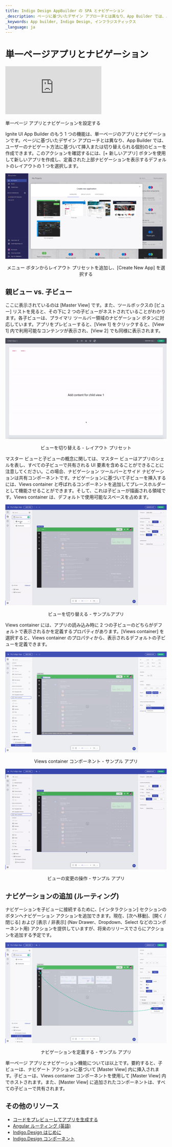 ```yaml
---
title: Indigo Design AppBuilder の SPA とナビゲーション
_description: ページに基づいたデザイン アプローチとは異なり、App Builder では、ユーザーのナビゲート方法に基づいて挿入または切り替えられる個別のビューを作成できます。
_keywords: App builder, Indigo Design, インフラジスティックス
_language: ja
---
```


# 単一ページアプリとナビゲーション
<section class="video-container">
    <div>
        <div class="video-container__item">
            <iframe src="https://www.youtube.com/embed/5mF15w3Ww3g" frameborder="0" allowfullscreen></iframe>
        </div>
        <p>単一ページ アプリとナビゲーションを設定する</p>
    </div>
</section>

Ignite UI App Builder のもう 1 つの機能は、単一ページのアプリとナビゲーションです。ページに基づいたデザイン アプローチとは異なり、App Builder では、ユーザーのナビゲート方法に基づいて挿入または切り替えられる個別のビューを作成できます。このアクションを確認するには、[+ 新しいアプリ] ボタンを使用して新しいアプリを作成し、定義された上部ナビゲーションを表示するデフォルトのレイアウトの 1 つを選択します。 

<img src="./images/getting-Started-new-project-dialog-Indigo-Design-App-Builder.png" srcset="./images/getting-Started-new-project-dialog-Indigo-Design-App-Builder-@2x.png 2x" />
<p style="text-align:center;">メニュー ボタンからレイアウト プリセットを追加し、[Create New App] を選択する</p>

## 親ビュー vs. 子ビュー

ここに表示されているのは [Master View] です。また、ツールボックスの [ビュー] リストを見ると、その下に 2 つの子ビューがネストされていることがわかります。各子ビューは、プライマリ ツールバー領域のナビゲーション ボタンに対応しています。アプリをプレビューすると、[View 1] をクリックすると、[View 1] 内で利用可能なコンテンツが表示され、[View 2] でも同様に表示されます。 

![top-navigation-interactions-preview-Indigo-Design-App-Builder](./images/top-navigation-interactions-preview-Indigo-Design-App-Builder.gif)
<p style="text-align:center;">ビューを切り替える - レイアウト プリセット</p>

マスター ビューと子ビューの概念に関しては、マスター ビューはアプリのシェルを表し、すべての子ビューで共有される UI 要素を含めることができることに注意してください。この場合、ナビゲーション ツールバーとサイド ナビゲーションは共有コンポーネントです。ナビゲーションに基づいて子ビューを挿入するには、Views container と呼ばれるコンポーネントを追加してプレースホルダーとして機能させることができます。そして、これは子ビューが描画される領域です。Views container は、デフォルトで使用可能なスペースを占めます。

![switch-views-indigo-design-app-builder](./images/switch-views-indigo-design-app-builder.gif)
<p style="text-align:center;">ビューを切り替える - サンプルアプリ</p>

Views container には、アプリの読み込み時に 2 つの子ビューのどちらがデフォルトで表示されるかを定義するプロパティがあります。[Views container] を選択すると、Views container のプロパティから、表示されるデフォルトの子ビューを定義できます。

<img src="./images/views-container-indigo-design-app-builder.png" srcset="./images/views-container-indigo-design-app-builder-@2x.png
 2x" />
<p style="text-align:center;">Views container コンポーネント - サンプル アプリ</p>


![views-interaction-Indigo-Design-App-Builder](./images/views-interaction-Indigo-Design-App-Builder.gif)
<p style="text-align:center;">ビューの変更の操作 - サンプル アプリ</p>

## ナビゲーションの追加 (ルーティング) 

ナビゲーションを子ビューに接続するために、[インタラクション] セクションのボタンへナビゲーション アクションを追加できます。現在、[次へ移動]、[開く / 閉じる] および [表示 / 非表示] (Nav Drawer、Dropdown、Select などのコンポーネント用) アクションを提供していますが、将来のリリースでさらにアクションを追加する予定です。 


<img src="./images/change-navigation-Indigo-Design-App-Builder.png" srcset="./images/change-navigation-Indigo-Design-App-Builder-@2x.png
 2x" />
 <p style="text-align:center;">ナビゲーションを定義する - サンプル アプリ</p>


単一ページ アプリとナビゲーション機能については以上です。要約すると、子ビューは、ナビゲート アクションに基づいて [Master View] 内に挿入されます。子ビューは、Views container コンポーネントを使用して [Master View] 内でホストされます。また、[Master View] に追加されたコンポーネントは、すべての子ビューで共有されます。


## その他のリソース

<div class="divider--half"></div>

* [コードをプレビューしてアプリを生成する](preview-code.md)
* [Angular ルーティング (英語)](https://angular.io/start/start-routing)
* [Indigo.Design はじめに](https://jp.infragistics.com/products/indigo-design/help/getting-started)
* [Indigo.Design コンポーネント](https://jp.infragistics.com/products/indigo-design/help/components/components-overview)
